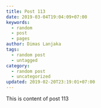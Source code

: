 ```yaml
---
title: Post 113
date: 2019-03-04T19:04:09+07:00
keywords:
  - random
  - post
  - pages
author: Dimas Lanjaka
tags:
  - random post
  - untagged
category:
  - random post
  - uncategorized
updated: 2019-02-20T23:19:01+07:00
---
```

This is content of post 113
